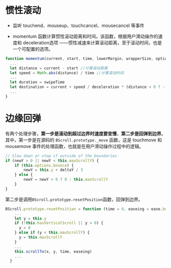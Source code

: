 # 惯性滚动

- 监听 touchend、mouseup、touchcancel、mousecancel 等事件

-  momentum 函数计算惯性滚动距离和时间。该函数，根据用户滑动操作的速度和 deceleration选项 ——惯性减速来计算滚动距离，至于滚动时间，也是一个可配置的选项。

  ```js
  function momentum(current, start, time, lowerMargin, wrapperSize, options) {  
    ...
    let distance = current - start //计算滚动距离
    let speed = Math.abs(distance) / time //计算滚动时间
    ...
    let duration = swipeTime
    let destination = current + speed / deceleration * (distance < 0 ? -1 : 1)
    ...
  }
  ```



# 边缘回弹

有两个处理步骤，**第一步是滚动到超过边界时速度要变慢**，**第二步是回弹到边界**。其中，第一步是在源码的 `BScroll.prototype._move` 函数，这是 touchmove 和 mousemove 事件的处理函数，也就是在用户滑动操作过程中的逻辑。



```javascript
// Slow down or stop if outside of the boundaries
if (newY > 0 || newY < this.maxScrollY) {
    if (this.options.bounce) {
        newY = this.y + deltaY / 3
    } else {
        newY = newY > 0 ? 0 : this.maxScrollY
    }
}
```

第二步是调用`BScroll.prototype.resetPosition`函数，回弹到边界。

```javascript
BScroll.prototype.resetPosition = function (time = 0, easeing = ease.bounce) {
    ...
    let y = this.y
    if (!this.hasVerticalScroll || y > 0) {
      y = 0
    } else if (y < this.maxScrollY) {
      y = this.maxScrollY
    }
    ...
    this.scrollTo(x, y, time, easeing)
    ...
  }
```